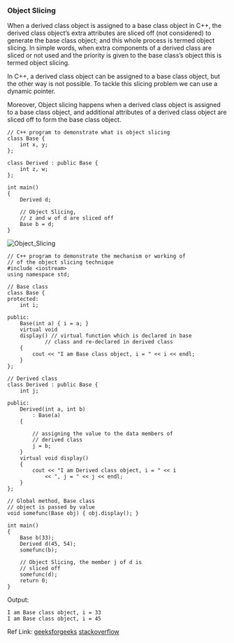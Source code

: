 ### Object Slicing 
When a derived class object is assigned to a base class object in C++, the derived class object’s extra attributes are sliced off (not considered) to generate the base class object;
and this whole process is termed object slicing. In simple words, when extra components of a derived class are sliced or not used and the priority is given to the base
class’s object this is termed object slicing.                                            

In C++, a derived class object can be assigned to a base class object, but the other way is not possible.
To tackle this slicing problem we can use a dynamic pointer.                         

Moreover, Object slicing happens when a derived class object is assigned to a base class object,
and additional attributes of a derived class object are sliced off to form the base class object.                  
```
// C++ program to demonstrate what is object slicing
class Base {
	int x, y;
};

class Derived : public Base {
	int z, w;
};

int main()
{
	Derived d;

	// Object Slicing,
	// z and w of d are sliced off
	Base b = d;
}
```
![Object_Slicing](https://user-images.githubusercontent.com/103468688/217334292-95b4e678-0594-4777-89e4-b7acfb26c87f.png)                            
```
// C++ program to demonstrate the mechanism or working of
// of the object slicing technique
#include <iostream>
using namespace std;

// Base class
class Base {
protected:
	int i;

public:
	Base(int a) { i = a; }
	virtual void
	display() // virtual function which is declared in base
			// class and re-declared in derived class
	{
		cout << "I am Base class object, i = " << i << endl;
	}
};

// Derived class
class Derived : public Base {
	int j;

public:
	Derived(int a, int b)
		: Base(a)
	{

		// assigning the value to the data members of
		// derived class
		j = b;
	}
	virtual void display()
	{
		cout << "I am Derived class object, i = " << i
			<< ", j = " << j << endl;
	}
};

// Global method, Base class
// object is passed by value
void somefunc(Base obj) { obj.display(); }

int main()
{
	Base b(33);
	Derived d(45, 54);
	somefunc(b);

	// Object Slicing, the member j of d is
	// sliced off
	somefunc(d);
	return 0;
}
```
Output:
```
I am Base class object, i = 33
I am Base class object, i = 45
```
Ref Link: [geeksforgeeks](https://www.geeksforgeeks.org/object-slicing-in-c/) [stackoverflow](https://stackoverflow.com/questions/274626/what-is-object-slicing)
